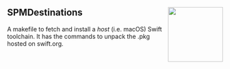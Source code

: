 <h2>SPMDestinations
  <img src="http://zeezide.com/img/SwiftXcodePkgIcon.svg"
       align="right" width="128" height="128" />
</h2>

A makefile to fetch and install a _host_ (i.e. macOS) Swift toolchain.
It has the commands to unpack the .pkg hosted on swift.org.
